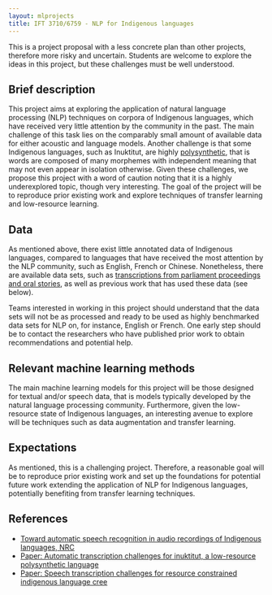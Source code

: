 ```yaml
---
layout: mlprojects
title: IFT 3710/6759 - NLP for Indigenous languages
---
```


This is a project proposal with a less concrete plan than other projects, therefore more risky and uncertain. Students are welcome to explore the ideas in this project, but these challenges must be well understood.

## Brief description

This project aims at exploring the application of natural language processing (NLP) techniques on corpora of Indigenous languages, which have received very little attention by the community in the past. The main challenge of this task lies on the comparably small amount of available data for either acoustic and language models. Another challenge is that some Indigenous languages, such as Inuktitut, are highly [polysynthetic](https://en.wikipedia.org/wiki/Polysynthetic_language), that is words are composed of many morphemes with independent meaning that may not even appear in isolation otherwise. Given these challenges, we propose this project with a word of caution noting that it is a highly underexplored topic, though very interesting. The goal of the project will be to reproduce prior existing work and explore techniques of transfer learning and low-resource learning.

## Data

As mentioned above, there exist little annotated data of Indigenous languages, compared to languages that have received the most attention by the NLP community, such as English, French or Chinese. Nonetheless, there are available data sets, such as [transcriptions from parliament proceedings and oral stories](https://nrc.canada.ca/fr/recherche-developpement/recherche-collaboration/programmes/segmentation-indexation-enregistrements-audio-langues-autochtones), as well as previous work that has used these data (see below).

Teams interested in working in this project should understand that the data sets will not be as processed and ready to be used as highly benchmarked data sets for NLP on, for instance, English or French. One early step should be to contact the researchers who have published prior work to obtain recommendations and potential help.

## Relevant machine learning methods

The main machine learning models for this project will be those designed for textual and/or speech data, that is models typically developed by the natural language processing community. Furthermore, given the low-resource state of Indigenous languages, an interesting avenue to explore will be techniques such as data augmentation and transfer learning.

## Expectations

As mentioned, this is a challenging project. Therefore, a reasonable goal will be to reproduce prior existing work and set up the foundations for potential future work extending the application of NLP for Indigenous languages, potentially benefiting from transfer learning techniques.

## References

* [Toward automatic speech recognition in audio recordings of Indigenous languages, NRC](https://nrc.canada.ca/en/research-development/research-collaboration/programs/project-segment-index-audio-recordings-indigenous-languages)
* [Paper: Automatic transcription challenges for inuktitut, a low-resource polysynthetic language](https://aclanthology.org/2020.lrec-1.307.pdf)
* [Paper: Speech transcription challenges for resource constrained indigenous language cree](https://aclanthology.org/2020.sltu-1.51.pdf)

